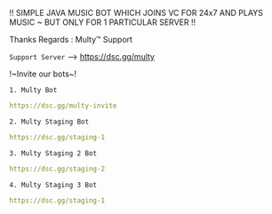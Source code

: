 !! SIMPLE JAVA MUSIC BOT WHICH JOINS VC FOR 24x7 AND PLAYS MUSIC ~ BUT ONLY FOR 1 PARTICULAR SERVER !!


Thanks
Regards : Multy™️ Support

`Support Server`  --> https://dsc.gg/multy 


!~Invite our bots~!

`1. Multy Bot`

```yaml
https://dsc.gg/multy-invite
```

`2. Multy Staging Bot`

```yaml
https://dsc.gg/staging-1
```

`3. Multy Staging 2 Bot`

```yaml
https://dsc.gg/staging-2
```

`4. Multy Staging 3 Bot`

```yaml
https://dsc.gg/staging-1
```
